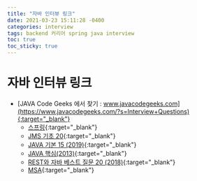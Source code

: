 ```yaml
---
title: "자바 인터뷰 링크"
date: 2021-03-23 15:11:28 -0400
categories: interview
tags: backend 커리어 spring java interview
toc: true  
toc_sticky: true 
---
```


# 자바 인터뷰 링크
- [JAVA Code Geeks 에서 찾기 : www.javacodegeeks.com](https://www.javacodegeeks.com/?s=Interview+Questions){:target="_blank"}
  - [스프링](https://www.javacodegeeks.com/spring-interview-questions-and-answers.html){:target="_blank"}
  - [JMS 기초 20](https://www.javacodegeeks.com/2020/04/latest-20-jms-interview-questions-and-answers-2020.html){:target="_blank"}
  - [JAVA 기본 15 (2019)](https://www.javacodegeeks.com/2019/12/java-interview-prep-15-java-interview-questions.html){:target="_blank"}
  - [JAVA 핵심(2013)](https://www.javacodegeeks.com/2013/09/core-java-interview-questions.html){:target="_blank"}
  - [REST와 자바 베스트 질문 20 (2018)](https://www.javacodegeeks.com/2019/04/microservices-interview-questions-and-answers.html){:target="_blank"}
  - [MSA](https://www.javacodegeeks.com/2019/04/microservices-interview-questions-and-answers.html){:target="_blank"}
